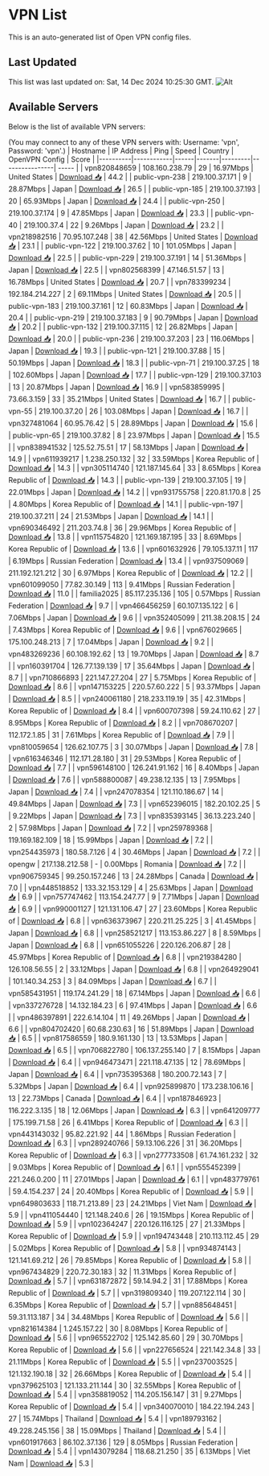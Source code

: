 # VPN List

This is an auto-generated list of Open VPN config files.

## Last Updated

This list was last updated on: Sat, 14 Dec 2024 10:25:30 GMT.
![Alt](https://repobeats.axiom.co/api/embed/186b98318ef1479477931607c1ad7d823f12451f.svg "Repobeats analytics image")

## Available Servers

Below is the list of available VPN servers:

(You may connect to any of these VPN servers with: Username: 'vpn', Password: 'vpn'.)
| Hostname | IP Address | Ping | Speed | Country | OpenVPN Config | Score |
|----------|------------|------|-------|---------|----------------| ----- |
| vpn820848659 | 108.160.238.79 | 29 | 16.97Mbps | United States | [Download 📥](./configs/server_0_US.ovpn) | 44.2 |
| public-vpn-238 | 219.100.37.171 | 9 | 28.87Mbps | Japan | [Download 📥](./configs/server_1_JP.ovpn) | 26.5 |
| public-vpn-185 | 219.100.37.193 | 20 | 65.93Mbps | Japan | [Download 📥](./configs/server_2_JP.ovpn) | 24.4 |
| public-vpn-250 | 219.100.37.174 | 9 | 47.85Mbps | Japan | [Download 📥](./configs/server_3_JP.ovpn) | 23.3 |
| public-vpn-40 | 219.100.37.4 | 22 | 9.26Mbps | Japan | [Download 📥](./configs/server_4_JP.ovpn) | 23.2 |
| vpn218982516 | 70.95.107.248 | 38 | 42.56Mbps | United States | [Download 📥](./configs/server_5_US.ovpn) | 23.1 |
| public-vpn-122 | 219.100.37.62 | 10 | 101.05Mbps | Japan | [Download 📥](./configs/server_6_JP.ovpn) | 22.5 |
| public-vpn-229 | 219.100.37.191 | 14 | 51.36Mbps | Japan | [Download 📥](./configs/server_7_JP.ovpn) | 22.5 |
| vpn802568399 | 47.146.51.57 | 13 | 16.78Mbps | United States | [Download 📥](./configs/server_8_US.ovpn) | 20.7 |
| vpn783399234 | 192.184.214.227 | 2 | 69.11Mbps | United States | [Download 📥](./configs/server_9_US.ovpn) | 20.5 |
| public-vpn-183 | 219.100.37.161 | 12 | 60.83Mbps | Japan | [Download 📥](./configs/server_10_JP.ovpn) | 20.4 |
| public-vpn-219 | 219.100.37.183 | 9 | 90.79Mbps | Japan | [Download 📥](./configs/server_11_JP.ovpn) | 20.2 |
| public-vpn-132 | 219.100.37.115 | 12 | 26.82Mbps | Japan | [Download 📥](./configs/server_12_JP.ovpn) | 20.0 |
| public-vpn-236 | 219.100.37.203 | 23 | 116.06Mbps | Japan | [Download 📥](./configs/server_13_JP.ovpn) | 19.3 |
| public-vpn-121 | 219.100.37.88 | 15 | 50.19Mbps | Japan | [Download 📥](./configs/server_14_JP.ovpn) | 18.3 |
| public-vpn-71 | 219.100.37.25 | 18 | 102.60Mbps | Japan | [Download 📥](./configs/server_15_JP.ovpn) | 17.7 |
| public-vpn-129 | 219.100.37.103 | 13 | 20.87Mbps | Japan | [Download 📥](./configs/server_16_JP.ovpn) | 16.9 |
| vpn583859995 | 73.66.3.159 | 33 | 35.21Mbps | United States | [Download 📥](./configs/server_17_US.ovpn) | 16.7 |
| public-vpn-55 | 219.100.37.20 | 26 | 103.08Mbps | Japan | [Download 📥](./configs/server_18_JP.ovpn) | 16.7 |
| vpn327481064 | 60.95.76.42 | 5 | 28.89Mbps | Japan | [Download 📥](./configs/server_19_JP.ovpn) | 15.6 |
| public-vpn-65 | 219.100.37.82 | 8 | 23.97Mbps | Japan | [Download 📥](./configs/server_20_JP.ovpn) | 15.5 |
| vpn838941532 | 125.52.75.51 | 17 | 58.13Mbps | Japan | [Download 📥](./configs/server_21_JP.ovpn) | 14.9 |
| vpn611939217 | 1.238.250.132 | 32 | 33.59Mbps | Korea Republic of | [Download 📥](./configs/server_22_KR.ovpn) | 14.3 |
| vpn305114740 | 121.187.145.64 | 33 | 8.65Mbps | Korea Republic of | [Download 📥](./configs/server_23_KR.ovpn) | 14.3 |
| public-vpn-139 | 219.100.37.105 | 19 | 22.01Mbps | Japan | [Download 📥](./configs/server_24_JP.ovpn) | 14.2 |
| vpn931755758 | 220.81.170.8 | 25 | 4.80Mbps | Korea Republic of | [Download 📥](./configs/server_25_KR.ovpn) | 14.1 |
| public-vpn-197 | 219.100.37.211 | 24 | 21.53Mbps | Japan | [Download 📥](./configs/server_26_JP.ovpn) | 14.1 |
| vpn690346492 | 211.203.74.8 | 36 | 29.96Mbps | Korea Republic of | [Download 📥](./configs/server_27_KR.ovpn) | 13.8 |
| vpn115754820 | 121.169.187.195 | 33 | 8.69Mbps | Korea Republic of | [Download 📥](./configs/server_28_KR.ovpn) | 13.6 |
| vpn601632926 | 79.105.137.11 | 117 | 6.19Mbps | Russian Federation | [Download 📥](./configs/server_29_RU.ovpn) | 13.4 |
| vpn937509069 | 211.192.121.212 | 30 | 6.97Mbps | Korea Republic of | [Download 📥](./configs/server_30_KR.ovpn) | 12.2 |
| vpn601099050 | 77.82.30.149 | 113 | 9.41Mbps | Russian Federation | [Download 📥](./configs/server_31_RU.ovpn) | 11.0 |
| familia2025 | 85.117.235.136 | 105 | 0.57Mbps | Russian Federation | [Download 📥](./configs/server_32_RU.ovpn) | 9.7 |
| vpn466456259 | 60.107.135.122 | 6 | 7.06Mbps | Japan | [Download 📥](./configs/server_33_JP.ovpn) | 9.6 |
| vpn352405099 | 211.38.208.15 | 24 | 7.43Mbps | Korea Republic of | [Download 📥](./configs/server_34_KR.ovpn) | 9.6 |
| vpn676029665 | 175.100.248.213 | 7 | 17.04Mbps | Japan | [Download 📥](./configs/server_35_JP.ovpn) | 9.2 |
| vpn483269236 | 60.108.192.62 | 13 | 19.70Mbps | Japan | [Download 📥](./configs/server_36_JP.ovpn) | 8.7 |
| vpn160391704 | 126.77.139.139 | 17 | 35.64Mbps | Japan | [Download 📥](./configs/server_37_JP.ovpn) | 8.7 |
| vpn710866893 | 221.147.27.204 | 27 | 5.75Mbps | Korea Republic of | [Download 📥](./configs/server_38_KR.ovpn) | 8.6 |
| vpn147153225 | 220.57.60.222 | 5 | 93.37Mbps | Japan | [Download 📥](./configs/server_39_JP.ovpn) | 8.5 |
| vpn240061180 | 218.233.119.19 | 35 | 42.31Mbps | Korea Republic of | [Download 📥](./configs/server_40_KR.ovpn) | 8.4 |
| vpn600707398 | 59.24.110.62 | 27 | 8.95Mbps | Korea Republic of | [Download 📥](./configs/server_41_KR.ovpn) | 8.2 |
| vpn708670207 | 112.172.1.85 | 31 | 7.61Mbps | Korea Republic of | [Download 📥](./configs/server_42_KR.ovpn) | 7.9 |
| vpn810059654 | 126.62.107.75 | 3 | 30.07Mbps | Japan | [Download 📥](./configs/server_43_JP.ovpn) | 7.8 |
| vpn616346346 | 112.171.28.180 | 31 | 29.53Mbps | Korea Republic of | [Download 📥](./configs/server_44_KR.ovpn) | 7.7 |
| vpn596148100 | 126.241.91.162 | 16 | 8.40Mbps | Japan | [Download 📥](./configs/server_45_JP.ovpn) | 7.6 |
| vpn588800087 | 49.238.12.135 | 13 | 7.95Mbps | Japan | [Download 📥](./configs/server_46_JP.ovpn) | 7.4 |
| vpn247078354 | 121.110.186.67 | 14 | 49.84Mbps | Japan | [Download 📥](./configs/server_47_JP.ovpn) | 7.3 |
| vpn652396015 | 182.20.102.25 | 5 | 9.22Mbps | Japan | [Download 📥](./configs/server_48_JP.ovpn) | 7.3 |
| vpn835393145 | 36.13.223.240 | 2 | 57.98Mbps | Japan | [Download 📥](./configs/server_49_JP.ovpn) | 7.2 |
| vpn259789368 | 119.169.182.109 | 18 | 15.99Mbps | Japan | [Download 📥](./configs/server_50_JP.ovpn) | 7.2 |
| vpn254435973 | 180.58.7.126 | 4 | 30.46Mbps | Japan | [Download 📥](./configs/server_51_JP.ovpn) | 7.2 |
| opengw | 217.138.212.58 | - | 0.00Mbps | Romania | [Download 📥](./configs/server_52_RO.ovpn) | 7.2 |
| vpn906759345 | 99.250.157.246 | 13 | 24.28Mbps | Canada | [Download 📥](./configs/server_53_CA.ovpn) | 7.0 |
| vpn448518852 | 133.32.153.129 | 4 | 25.63Mbps | Japan | [Download 📥](./configs/server_54_JP.ovpn) | 6.9 |
| vpn757747462 | 113.154.247.77 | 9 | 7.71Mbps | Japan | [Download 📥](./configs/server_55_JP.ovpn) | 6.9 |
| vpn990001127 | 121.131.106.47 | 27 | 23.60Mbps | Korea Republic of | [Download 📥](./configs/server_56_KR.ovpn) | 6.8 |
| vpn636373967 | 220.211.25.225 | 3 | 41.45Mbps | Japan | [Download 📥](./configs/server_57_JP.ovpn) | 6.8 |
| vpn258521217 | 113.153.86.227 | 8 | 8.59Mbps | Japan | [Download 📥](./configs/server_58_JP.ovpn) | 6.8 |
| vpn651055226 | 220.126.206.87 | 28 | 45.97Mbps | Korea Republic of | [Download 📥](./configs/server_59_KR.ovpn) | 6.8 |
| vpn219384280 | 126.108.56.55 | 2 | 33.12Mbps | Japan | [Download 📥](./configs/server_60_JP.ovpn) | 6.8 |
| vpn264929041 | 101.140.34.253 | 3 | 84.09Mbps | Japan | [Download 📥](./configs/server_61_JP.ovpn) | 6.7 |
| vpn585431951 | 119.174.241.29 | 18 | 67.14Mbps | Japan | [Download 📥](./configs/server_62_JP.ovpn) | 6.6 |
| vpn337276728 | 14.132.184.23 | 6 | 97.41Mbps | Japan | [Download 📥](./configs/server_63_JP.ovpn) | 6.6 |
| vpn486397891 | 222.6.14.104 | 11 | 49.26Mbps | Japan | [Download 📥](./configs/server_64_JP.ovpn) | 6.6 |
| vpn804702420 | 60.68.230.63 | 16 | 51.89Mbps | Japan | [Download 📥](./configs/server_65_JP.ovpn) | 6.5 |
| vpn817586559 | 180.9.161.130 | 13 | 13.53Mbps | Japan | [Download 📥](./configs/server_66_JP.ovpn) | 6.5 |
| vpn706822780 | 106.137.255.140 | 7 | 8.15Mbps | Japan | [Download 📥](./configs/server_67_JP.ovpn) | 6.4 |
| vpn946473471 | 221.118.47.135 | 12 | 78.69Mbps | Japan | [Download 📥](./configs/server_68_JP.ovpn) | 6.4 |
| vpn735395368 | 180.200.72.143 | 7 | 5.32Mbps | Japan | [Download 📥](./configs/server_69_JP.ovpn) | 6.4 |
| vpn925899870 | 173.238.106.16 | 13 | 22.73Mbps | Canada | [Download 📥](./configs/server_70_CA.ovpn) | 6.4 |
| vpn187846923 | 116.222.3.135 | 18 | 12.06Mbps | Japan | [Download 📥](./configs/server_71_JP.ovpn) | 6.3 |
| vpn641209777 | 175.199.71.58 | 26 | 6.41Mbps | Korea Republic of | [Download 📥](./configs/server_72_KR.ovpn) | 6.3 |
| vpn443143032 | 95.82.221.92 | 44 | 1.86Mbps | Russian Federation | [Download 📥](./configs/server_73_RU.ovpn) | 6.3 |
| vpn289240766 | 59.13.106.226 | 31 | 36.20Mbps | Korea Republic of | [Download 📥](./configs/server_74_KR.ovpn) | 6.3 |
| vpn277733508 | 61.74.161.232 | 32 | 9.03Mbps | Korea Republic of | [Download 📥](./configs/server_75_KR.ovpn) | 6.1 |
| vpn555452399 | 221.246.0.200 | 11 | 27.01Mbps | Japan | [Download 📥](./configs/server_76_JP.ovpn) | 6.1 |
| vpn483779761 | 59.4.154.237 | 24 | 20.40Mbps | Korea Republic of | [Download 📥](./configs/server_77_KR.ovpn) | 5.9 |
| vpn649803633 | 118.71.213.89 | 23 | 24.21Mbps | Viet Nam | [Download 📥](./configs/server_78_VN.ovpn) | 5.9 |
| vpn411054440 | 121.148.240.6 | 26 | 19.15Mbps | Korea Republic of | [Download 📥](./configs/server_79_KR.ovpn) | 5.9 |
| vpn102364247 | 220.126.116.125 | 27 | 21.33Mbps | Korea Republic of | [Download 📥](./configs/server_80_KR.ovpn) | 5.9 |
| vpn194743448 | 210.113.112.45 | 29 | 5.02Mbps | Korea Republic of | [Download 📥](./configs/server_81_KR.ovpn) | 5.8 |
| vpn934874143 | 121.141.69.212 | 26 | 79.85Mbps | Korea Republic of | [Download 📥](./configs/server_82_KR.ovpn) | 5.8 |
| vpn967434829 | 220.72.30.183 | 32 | 11.31Mbps | Korea Republic of | [Download 📥](./configs/server_83_KR.ovpn) | 5.7 |
| vpn631872872 | 59.14.94.2 | 31 | 17.88Mbps | Korea Republic of | [Download 📥](./configs/server_84_KR.ovpn) | 5.7 |
| vpn319809340 | 119.207.122.114 | 30 | 6.35Mbps | Korea Republic of | [Download 📥](./configs/server_85_KR.ovpn) | 5.7 |
| vpn885648451 | 59.31.113.187 | 34 | 34.48Mbps | Korea Republic of | [Download 📥](./configs/server_86_KR.ovpn) | 5.6 |
| vpn821614384 | 1.245.157.22 | 30 | 8.08Mbps | Korea Republic of | [Download 📥](./configs/server_87_KR.ovpn) | 5.6 |
| vpn965522702 | 125.142.85.60 | 29 | 30.70Mbps | Korea Republic of | [Download 📥](./configs/server_88_KR.ovpn) | 5.6 |
| vpn227656524 | 221.142.34.8 | 33 | 21.11Mbps | Korea Republic of | [Download 📥](./configs/server_89_KR.ovpn) | 5.5 |
| vpn237003525 | 121.132.190.18 | 32 | 26.66Mbps | Korea Republic of | [Download 📥](./configs/server_90_KR.ovpn) | 5.4 |
| vpn379625103 | 121.133.211.144 | 30 | 32.55Mbps | Korea Republic of | [Download 📥](./configs/server_91_KR.ovpn) | 5.4 |
| vpn358819052 | 114.205.156.147 | 31 | 9.27Mbps | Korea Republic of | [Download 📥](./configs/server_92_KR.ovpn) | 5.4 |
| vpn340070010 | 184.22.194.243 | 27 | 15.74Mbps | Thailand | [Download 📥](./configs/server_93_TH.ovpn) | 5.4 |
| vpn189793162 | 49.228.245.156 | 38 | 15.09Mbps | Thailand | [Download 📥](./configs/server_94_TH.ovpn) | 5.4 |
| vpn601917663 | 86.102.37.136 | 129 | 8.05Mbps | Russian Federation | [Download 📥](./configs/server_95_RU.ovpn) | 5.4 |
| vpn143079284 | 118.68.21.250 | 35 | 6.13Mbps | Viet Nam | [Download 📥](./configs/server_96_VN.ovpn) | 5.3 |
